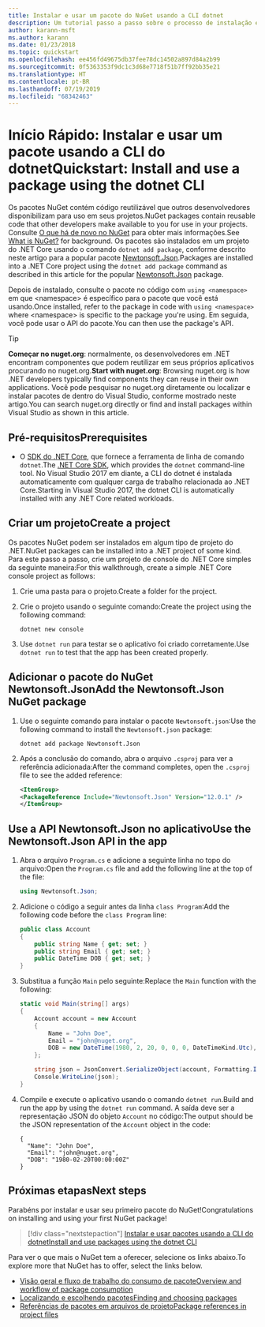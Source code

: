 ```yaml
---
title: Instalar e usar um pacote do NuGet usando a CLI dotnet
description: Um tutorial passo a passo sobre o processo de instalação e uso de um pacote NuGet em um projeto .NET Core.
author: karann-msft
ms.author: karann
ms.date: 01/23/2018
ms.topic: quickstart
ms.openlocfilehash: ee456fd49675db37fee78dc14502a897d84a2b99
ms.sourcegitcommit: 0f5363353f9dc1c3d68e7718f51b7ff92bb35e21
ms.translationtype: HT
ms.contentlocale: pt-BR
ms.lasthandoff: 07/19/2019
ms.locfileid: "68342463"
---
```

# <a name="quickstart-install-and-use-a-package-using-the-dotnet-cli"></a><span data-ttu-id="d4aa8-103">Início Rápido: Instalar e usar um pacote usando a CLI do dotnet</span><span class="sxs-lookup"><span data-stu-id="d4aa8-103">Quickstart: Install and use a package using the dotnet CLI</span></span>

<span data-ttu-id="d4aa8-104">Os pacotes NuGet contém código reutilizável que outros desenvolvedores disponibilizam para uso em seus projetos.</span><span class="sxs-lookup"><span data-stu-id="d4aa8-104">NuGet packages contain reusable code that other developers make available to you for use in your projects.</span></span> <span data-ttu-id="d4aa8-105">Consulte [O que há de novo no NuGet](../What-is-NuGet.md) para obter mais informações.</span><span class="sxs-lookup"><span data-stu-id="d4aa8-105">See [What is NuGet?](../What-is-NuGet.md) for background.</span></span> <span data-ttu-id="d4aa8-106">Os pacotes são instalados em um projeto do .NET Core usando o comando `dotnet add package`, conforme descrito neste artigo para a popular pacote [Newtonsoft.Json](https://www.nuget.org/packages/Newtonsoft.Json/).</span><span class="sxs-lookup"><span data-stu-id="d4aa8-106">Packages are installed into a .NET Core project using the `dotnet add package` command as described in this article for the popular [Newtonsoft.Json](https://www.nuget.org/packages/Newtonsoft.Json/) package.</span></span>

<span data-ttu-id="d4aa8-107">Depois de instalado, consulte o pacote no código com `using <namespace>` em que \<namespace\> é específico para o pacote que você está usando.</span><span class="sxs-lookup"><span data-stu-id="d4aa8-107">Once installed, refer to the package in code with `using <namespace>` where \<namespace\> is specific to the package you're using.</span></span> <span data-ttu-id="d4aa8-108">Em seguida, você pode usar o API do pacote.</span><span class="sxs-lookup"><span data-stu-id="d4aa8-108">You can then use the package's API.</span></span>

> [!Tip]
> <span data-ttu-id="d4aa8-109">**Começar no nuget.org**: normalmente, os desenvolvedores em .NET encontram componentes que podem reutilizar em seus próprios aplicativos procurando no nuget.org.</span><span class="sxs-lookup"><span data-stu-id="d4aa8-109">**Start with nuget.org**: Browsing nuget.org is how .NET developers typically find components they can reuse in their own applications.</span></span> <span data-ttu-id="d4aa8-110">Você pode pesquisar no nuget.org diretamente ou localizar e instalar pacotes de dentro do Visual Studio, conforme mostrado neste artigo.</span><span class="sxs-lookup"><span data-stu-id="d4aa8-110">You can search nuget.org directly or find and install packages within Visual Studio as shown in this article.</span></span>

## <a name="prerequisites"></a><span data-ttu-id="d4aa8-111">Pré-requisitos</span><span class="sxs-lookup"><span data-stu-id="d4aa8-111">Prerequisites</span></span>

- <span data-ttu-id="d4aa8-112">O [SDK do .NET Core](https://www.microsoft.com/net/download/), que fornece a ferramenta de linha de comando `dotnet`.</span><span class="sxs-lookup"><span data-stu-id="d4aa8-112">The [.NET Core SDK](https://www.microsoft.com/net/download/), which provides the `dotnet` command-line tool.</span></span> <span data-ttu-id="d4aa8-113">No Visual Studio 2017 em diante, a CLI do dotnet é instalada automaticamente com qualquer carga de trabalho relacionada ao .NET Core.</span><span class="sxs-lookup"><span data-stu-id="d4aa8-113">Starting in Visual Studio 2017, the dotnet CLI is automatically installed with any .NET Core related workloads.</span></span>

## <a name="create-a-project"></a><span data-ttu-id="d4aa8-114">Criar um projeto</span><span class="sxs-lookup"><span data-stu-id="d4aa8-114">Create a project</span></span>

<span data-ttu-id="d4aa8-115">Os pacotes NuGet podem ser instalados em algum tipo de projeto do .NET.</span><span class="sxs-lookup"><span data-stu-id="d4aa8-115">NuGet packages can be installed into a .NET project of some kind.</span></span> <span data-ttu-id="d4aa8-116">Para este passo a passo, crie um projeto de console do .NET Core simples da seguinte maneira:</span><span class="sxs-lookup"><span data-stu-id="d4aa8-116">For this walkthrough, create a simple .NET Core console project as follows:</span></span>

1. <span data-ttu-id="d4aa8-117">Crie uma pasta para o projeto.</span><span class="sxs-lookup"><span data-stu-id="d4aa8-117">Create a folder for the project.</span></span>

1. <span data-ttu-id="d4aa8-118">Crie o projeto usando o seguinte comando:</span><span class="sxs-lookup"><span data-stu-id="d4aa8-118">Create the project using the following command:</span></span>

    ```cli
    dotnet new console
    ```

1. <span data-ttu-id="d4aa8-119">Use `dotnet run` para testar se o aplicativo foi criado corretamente.</span><span class="sxs-lookup"><span data-stu-id="d4aa8-119">Use `dotnet run` to test that the app has been created properly.</span></span>

## <a name="add-the-newtonsoftjson-nuget-package"></a><span data-ttu-id="d4aa8-120">Adicionar o pacote do NuGet Newtonsoft.Json</span><span class="sxs-lookup"><span data-stu-id="d4aa8-120">Add the Newtonsoft.Json NuGet package</span></span>

1. <span data-ttu-id="d4aa8-121">Use o seguinte comando para instalar o pacote `Newtonsoft.json`:</span><span class="sxs-lookup"><span data-stu-id="d4aa8-121">Use the following command to install the `Newtonsoft.json` package:</span></span>

    ```cli
    dotnet add package Newtonsoft.Json
    ```

2. <span data-ttu-id="d4aa8-122">Após a conclusão do comando, abra o arquivo `.csproj` para ver a referência adicionada:</span><span class="sxs-lookup"><span data-stu-id="d4aa8-122">After the command completes, open the `.csproj` file to see the added reference:</span></span>

    ```xml
   <ItemGroup>
    <PackageReference Include="Newtonsoft.Json" Version="12.0.1" />
   </ItemGroup>
    ```

## <a name="use-the-newtonsoftjson-api-in-the-app"></a><span data-ttu-id="d4aa8-123">Use a API Newtonsoft.Json no aplicativo</span><span class="sxs-lookup"><span data-stu-id="d4aa8-123">Use the Newtonsoft.Json API in the app</span></span>

1. <span data-ttu-id="d4aa8-124">Abra o arquivo `Program.cs` e adicione a seguinte linha no topo do arquivo:</span><span class="sxs-lookup"><span data-stu-id="d4aa8-124">Open the `Program.cs` file and add the following line at the top of the file:</span></span>

    ```cs
    using Newtonsoft.Json;
    ```

1. <span data-ttu-id="d4aa8-125">Adicione o código a seguir antes da linha `class Program`:</span><span class="sxs-lookup"><span data-stu-id="d4aa8-125">Add the following code before the `class Program` line:</span></span>

    ```cs
    public class Account
    {
        public string Name { get; set; }
        public string Email { get; set; }
        public DateTime DOB { get; set; }
    }
    ```

1. <span data-ttu-id="d4aa8-126">Substitua a função `Main` pelo seguinte:</span><span class="sxs-lookup"><span data-stu-id="d4aa8-126">Replace the `Main` function with the following:</span></span>

    ```cs
    static void Main(string[] args)
    {
        Account account = new Account
        {
            Name = "John Doe",
            Email = "john@nuget.org",
            DOB = new DateTime(1980, 2, 20, 0, 0, 0, DateTimeKind.Utc),
        };

        string json = JsonConvert.SerializeObject(account, Formatting.Indented);
        Console.WriteLine(json);
    }
    ```

1. <span data-ttu-id="d4aa8-127">Compile e execute o aplicativo usando o comando `dotnet run`.</span><span class="sxs-lookup"><span data-stu-id="d4aa8-127">Build and run the app by using the `dotnet run` command.</span></span> <span data-ttu-id="d4aa8-128">A saída deve ser a representação JSON do objeto `Account` no código:</span><span class="sxs-lookup"><span data-stu-id="d4aa8-128">The output should be the JSON representation of the `Account` object in the code:</span></span>

    ```output
    {
      "Name": "John Doe",
      "Email": "john@nuget.org",
      "DOB": "1980-02-20T00:00:00Z"
    }
    ```

## <a name="next-steps"></a><span data-ttu-id="d4aa8-129">Próximas etapas</span><span class="sxs-lookup"><span data-stu-id="d4aa8-129">Next steps</span></span>

<span data-ttu-id="d4aa8-130">Parabéns por instalar e usar seu primeiro pacote do NuGet!</span><span class="sxs-lookup"><span data-stu-id="d4aa8-130">Congratulations on installing and using your first NuGet package!</span></span>

> [!div class="nextstepaction"]
> [<span data-ttu-id="d4aa8-131">Instalar e usar pacotes usando a CLI do dotnet</span><span class="sxs-lookup"><span data-stu-id="d4aa8-131">Install and use packages using the dotnet CLI</span></span>](../consume-packages/install-use-packages-dotnet-cli.md)

<span data-ttu-id="d4aa8-132">Para ver o que mais o NuGet tem a oferecer, selecione os links abaixo.</span><span class="sxs-lookup"><span data-stu-id="d4aa8-132">To explore more that NuGet has to offer, select the links below.</span></span>

- [<span data-ttu-id="d4aa8-133">Visão geral e fluxo de trabalho do consumo de pacote</span><span class="sxs-lookup"><span data-stu-id="d4aa8-133">Overview and workflow of package consumption</span></span>](../consume-packages/overview-and-workflow.md)
- [<span data-ttu-id="d4aa8-134">Localizando e escolhendo pacotes</span><span class="sxs-lookup"><span data-stu-id="d4aa8-134">Finding and choosing packages</span></span>](../consume-packages/finding-and-choosing-packages.md)
- [<span data-ttu-id="d4aa8-135">Referências de pacotes em arquivos de projeto</span><span class="sxs-lookup"><span data-stu-id="d4aa8-135">Package references in project files</span></span>](../consume-packages/package-references-in-project-files.md)
